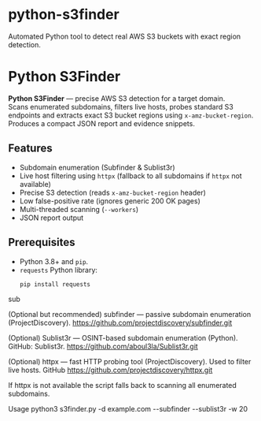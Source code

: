 # python-s3finder
Automated Python tool to detect real AWS S3 buckets with exact region detection.
# Python S3Finder

**Python S3Finder** — precise AWS S3 detection for a target domain.  
Scans enumerated subdomains, filters live hosts, probes standard S3 endpoints and extracts exact S3 bucket regions using `x-amz-bucket-region`. Produces a compact JSON report and evidence snippets.

## Features
- Subdomain enumeration (Subfinder & Sublist3r)
- Live host filtering using `httpx` (fallback to all subdomains if `httpx` not available)
- Precise S3 detection (reads `x-amz-bucket-region` header)
- Low false-positive rate (ignores generic 200 OK pages)
- Multi-threaded scanning (`--workers`)
- JSON report output

## Prerequisites
- Python 3.8+ and `pip`.  
- `requests` Python library:
  ```bash
  pip install requests

sub

(Optional but recommended) 
subfinder — passive subdomain enumeration (ProjectDiscovery).
https://github.com/projectdiscovery/subfinder.git

(Optional) Sublist3r — OSINT-based subdomain enumeration (Python). GitHub: Sublist3r. 
https://github.com/aboul3la/Sublist3r.git

(Optional) httpx — fast HTTP probing tool (ProjectDiscovery). Used to filter live hosts. 
GitHub
https://github.com/projectdiscovery/httpx.git

If httpx is not available the script falls back to scanning all enumerated subdomains.

Usage
python3 s3finder.py -d example.com --subfinder --sublist3r -w 20
